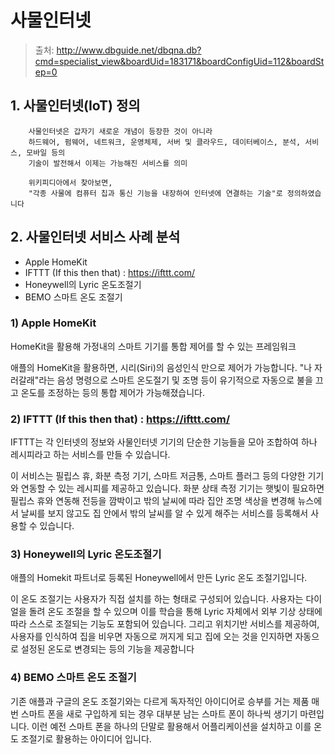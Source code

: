 # 사물인터넷

> 출처: <http://www.dbguide.net/dbqna.db?cmd=specialist_view&boardUid=183171&boardConfigUid=112&boardStep=0>

## 1. 사물인터넷(IoT) 정의

```
    사물인터넷은 갑자기 새로운 개념이 등장한 것이 아니라 
    하드웨어, 펌웨어, 네트워크, 운영체제, 서버 및 클라우드, 데이터베이스, 분석, 서비스, 모바일 등의 
    기술이 발전해서 이제는 가능해진 서비스를 의미

    위키피디아에서 찾아보면, 
    "각종 사물에 컴퓨터 칩과 통신 기능을 내장하여 인터넷에 연결하는 기술"로 정의하였습니다
```

## 2. 사물인터넷 서비스 사례 분석

- Apple HomeKit
- IFTTT (If this then that) : <https://ifttt.com/>
- Honeywell의 Lyric 온도조절기
- BEMO 스마트 온도 조절기

### 1) Apple HomeKit

HomeKit을 활용해 가정내의 스마트 기기를 통합 제어를 할 수 있는 프레임워크

애플의 HomeKit을 활용하면, 시리(Siri)의 음성인식 만으로 제어가 가능합니다. "나 자러갈래"라는 음성 명령으로 스마트 온도절기 및 조명 등이 유기적으로 자동으로 불을 끄고 온도를 조정하는 등의 통합 제어가 가능해졌습니다.

### 2) IFTTT (If this then that) : <https://ifttt.com/>

IFTTT는 각 인터넷의 정보와 사물인터넷 기기의 단순한 기능들을 모아 조합하여 하나 레시피라고 하는 서비스를 만들 수 있습니다.

이 서비스는 필립스 휴, 화분 측정 기기, 스마트 저금통, 스마트 플러그 등의 다양한 기기와 연동할 수 있는 레시피를 제공하고 있습니다. 화분 상태 측정 기기는 햇빛이 필요하면 필립스 휴와 연동해 전등을 깜박이고 밖의 날씨에 따라 집안 조명 색상을 변경해 뉴스에서 날씨를 보지 않고도 집 안에서 밖의 날씨를 알 수 있게 해주는 서비스를 등록해서 사용할 수 있습니다.

### 3) Honeywell의 Lyric 온도조절기

애플의 Homekit 파트너로 등록된 Honeywell에서 만든 Lyric 온도 조절기입니다.

이 온도 조절기는 사용자가 직접 설치를 하는 형태로 구성되어 있습니다. 사용자는 다이얼을 돌려 온도 조절을 할 수 있으며 이를 학습을 통해 Lyric 자체에서 외부 기상 상태에 따라 스스로 조절되는 기능도 포함되어 있습니다. 그리고 위치기반 서비스를 제공하여, 사용자를 인식하여 집을 비우면 자동으로 꺼지게 되고 집에 오는 것을 인지하면 자동으로 설정된 온도로 변경되는 등의 기능을 제공합니다

### 4) BEMO 스마트 온도 조절기

기존 애플과 구글의 온도 조절기와는 다르게 독자적인 아이디어로 승부를 거는 제품 매번 스마트 폰을 새로 구입하게 되는 경우 대부분 남는 스마트 폰이 하나씩 생기기 마련입니다. 이런 예전 스마트 폰을 하나의 단말로 활용해서 어플리케이션을 설치하고 이를 온도 조절기로 활용하는 아이디어 입니다.
